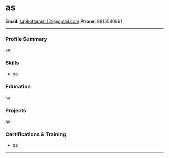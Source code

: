 # as

**Email**: sapkotaanjali123@gmail.com
**Phone**: 9813590861


---

### Profile Summary
sa

### Skills
- sa

### Education
sa

### Projects
as

### Certifications & Training
- sa


---

